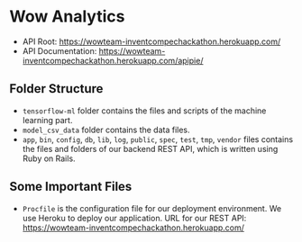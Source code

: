 # Wow Analytics

- API Root: https://wowteam-inventcompechackathon.herokuapp.com/
- API Documentation: https://wowteam-inventcompechackathon.herokuapp.com/apipie/

## Folder Structure

- `tensorflow-ml` folder contains the files and scripts of the machine learning part.
- `model_csv_data` folder contains the data files.
- `app`, `bin`, `config`, `db`, `lib`, `log`, `public`, `spec`, `test`, `tmp`,
`vendor` files contains the files and folders of our backend REST API, which is
written using Ruby on Rails.

## Some Important Files

- `Procfile` is the configuration file for our deployment environment. We use
Heroku to deploy our application. URL for our REST API: https://wowteam-inventcompechackathon.herokuapp.com/
